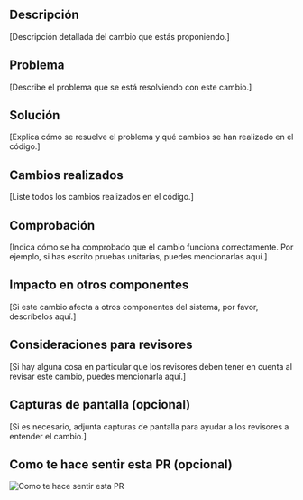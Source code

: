 ## Descripción

[Descripción detallada del cambio que estás proponiendo.]

## Problema

[Describe el problema que se está resolviendo con este cambio.]

## Solución

[Explica cómo se resuelve el problema y qué cambios se han realizado en el código.]

## Cambios realizados

[Liste todos los cambios realizados en el código.]

## Comprobación

[Indica cómo se ha comprobado que el cambio funciona correctamente. Por ejemplo, si has escrito pruebas unitarias, puedes mencionarlas aquí.]

## Impacto en otros componentes

[Si este cambio afecta a otros componentes del sistema, por favor, descríbelos aquí.]

## Consideraciones para revisores

[Si hay alguna cosa en particular que los revisores deben tener en cuenta al revisar este cambio, puedes mencionarla aquí.]

## Capturas de pantalla (opcional)

[Si es necesario, adjunta capturas de pantalla para ayudar a los revisores a entender el cambio.]

## Como te hace sentir esta PR (opcional)
![Como te hace sentir esta PR](https://media.giphy.com/media/3o85xDWOG8Sbl9yQzm/giphy.gif)
